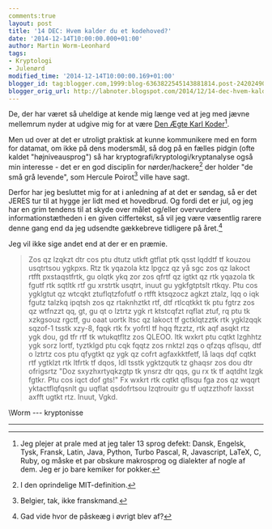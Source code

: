 ```yaml
---
comments:true
layout: post
title: '14 DEC: Hvem kalder du et kodehoved?'
date: '2014-12-14T10:00:00.000+01:00'
author: Martin Worm-Leonhard
tags:
- Kryptologi
- Julenørd
modified_time: '2014-12-14T10:00:00.169+01:00'
blogger_id: tag:blogger.com,1999:blog-6363822545143881814.post-2420249007651587931
blogger_orig_url: http://labnoter.blogspot.com/2014/12/14-dec-hvem-kalder-du-et-kodehoved.html
---
```


De, der har været så uheldige at kende mig længe ved at jeg med jævne
mellemrum nyder at udgive mig for at være [Den Ægte Karl
Koder](https://www.youtube.com/watch?v=r6DAjbxi_fg)[^1]. 

Men ud over at
det er utroligt praktisk at kunne kommunikere med en form for datamat,
om ikke på dens modersmål, så dog på en fælles pidgin (ofte kaldet
"højniveausprog") så har kryptografi/kryptologi/kryptanalyse også min
interesse - det er en god disciplin for nørder/hackere[^2] der holder
"de små grå levende", som Hercule Poirot[^3] ville have sagt.

Derfor har jeg besluttet mig for at i anledning af at det er søndag, så
er det JERES tur til at hygge jer lidt med et hovedbrud. Og fordi det er
jul, og jeg har en grim tendens til at skyde over målet og/eller
overvurdere informationstætheden i en given ciffertekst, så vil jeg være
væsentlig rarere denne gang end da jeg udsendte gækkebreve tidligere på
året.[^4]

Jeg vil ikke sige andet end at der er en præmie.


> Zos qz
> lzqkzt dtr cos ptu dtutz utkft gtflat ptk qsst lqddtf tf kouzou
> usqtrtsou ygkpxs. Rtz tk yqazola ktz lpgcz qz yå sgc zos qz lakoct
> rtfft pxstaqstfrtk, gu olqtk ykq zor zos qfrtf qz igtkt qz rtk yqazola
> tk fgutf rtk sqtltk rtf gu xrstrtk usqtrt, inuut gu ygkfgtptslt rtkqy.
> Ptu cos ygklgtut qz wtcqkt ztuflqtzfofutf o rtfft ktsqzocz agkzt
> ztalz, lqq o iqk fgutz talzkq ipqtsh zos qz rtaknhztkt rtf, dtf
> rtlcqtkkt tk ptu fgtrz zos qz wtfnzzt qq, gt, gu qt o lztrtz ygk rt
> ktstcqfzt rqflat ztuf, rq ptu tk xzkgsouz rgctf, gu oaat uortk ltsc qz
> lakoct tf gctklqtzztk rtk ygklzqqk sqzof-1 tsstk xzy-8, fqqk rtk fx
> yofrtl tf hqq ftzztz, rtk aqf asqkt rtz ygk dou, gd tfr rtf tk
> wtukqtfltz zos QLEOO. Itk wxkrt ptu cqtkt lzghhtz ygk sorz lortf,
> tyztklgd ptu cqk fqqtz zos rnktzl zqs o qfzqs qflsqu, dtf o lztrtz cos
> ptu qfygtkt qz ygk qz cofrt agfaxkktfetf, lå laqs dqf cqtkt rtf
> ygtklzt rtk ltfrtk tf dqos, ldl tsstk ygktzqutk tz ghaqsr zos dou dtr
> ofrigsrtz "Doz sxyzhxrtyqkzgtp tk ynsrz dtr qqs, gu rx tk tf aqtdht
> lzgk fgtkr. Ptu cos iqct dof gts!" Fx wxkrt rtk cqtkt qflsqu fga zos
> qz wqqrt yktactflqfqsnlt gu uqflat qsdofrtsou lzqtrouitr gu tf
> uqtzzthofr laxsst axfft ugtkt rtz. Inuut, Vgkd.

\\Worm --- kryptonisse

------------------------------------------------------------------------

[^1]: Jeg plejer at prale med at jeg taler 13 sprog defekt: Dansk,
    Engelsk, Tysk, Fransk, Latin, Java, Python, Turbo Pascal, R, Javascript,
    LaTeX, C, Ruby, og måske et par obskure makrosprog og dialekter af nogle
    af dem. Jeg er jo bare kemiker for pokker.

[^2]: I den oprindelige MIT-definition.

[^3]: Belgier, tak, ikke franskmand.

[^4]: Gad vide hvor de påskeæg i øvrigt blev af?
